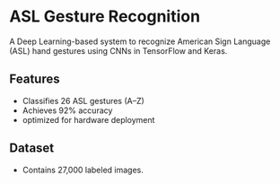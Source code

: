 # ASL Gesture Recognition

A Deep Learning-based system to recognize American Sign Language (ASL) hand gestures using CNNs in TensorFlow and Keras.

## Features

- Classifies 26 ASL gestures (A–Z)
- Achieves 92% accuracy
- optimized for hardware deployment

## Dataset

- Contains 27,000 labeled images.
